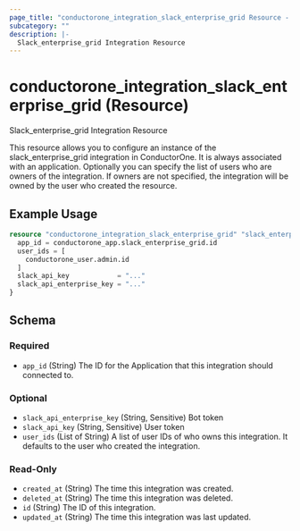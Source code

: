 ```yaml
---
page_title: "conductorone_integration_slack_enterprise_grid Resource - terraform-provider-conductorone"
subcategory: ""
description: |-
  Slack_enterprise_grid Integration Resource
---
```


# conductorone_integration_slack_enterprise_grid (Resource)

Slack_enterprise_grid Integration Resource

This resource allows you to configure an instance of the slack_enterprise_grid integration in ConductorOne.
It is always associated with an application. Optionally you can specify the list of users who are owners of the integration.
If owners are not specified, the integration will be owned by the user who created the resource.

## Example Usage

```terraform
resource "conductorone_integration_slack_enterprise_grid" "slack_enterprise_grid" {
  app_id = conductorone_app.slack_enterprise_grid.id
  user_ids = [
    conductorone_user.admin.id
  ]
  slack_api_key            = "..."
  slack_api_enterprise_key = "..."
}
```

<!-- schema generated by tfplugindocs -->
## Schema

### Required

- `app_id` (String) The ID for the Application that this integration should connected to.

### Optional

- `slack_api_enterprise_key` (String, Sensitive) Bot token
- `slack_api_key` (String, Sensitive) User token
- `user_ids` (List of String) A list of user IDs of who owns this integration. It defaults to the user who created the integration.

### Read-Only

- `created_at` (String) The time this integration was created.
- `deleted_at` (String) The time this integration was deleted.
- `id` (String) The ID of this integration.
- `updated_at` (String) The time this integration was last updated.
